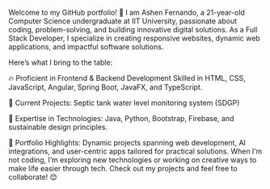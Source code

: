 Welcome to my GitHub portfolio! 👋
I am Ashen Fernando, a 21-year-old Computer Science undergraduate at IIT University, passionate about coding, problem-solving, and building innovative digital solutions. As a Full Stack Developer, I specialize in creating responsive websites, dynamic web applications, and impactful software solutions.

Here’s what I bring to the table:

🔥 Proficient in Frontend & Backend Development
    Skilled in HTML, CSS, JavaScript, Angular, Spring Boot, JavaFX, and TypeScript.
    
🌟 Current Projects:
    Septic tank water level monitoring system (SDGP)
    
🎯 Expertise in Technologies:
    Java, Python, Bootstrap, Firebase, and sustainable design principles.
    
🚀 Portfolio Highlights:
    Dynamic projects spanning web development, AI integrations, and user-centric apps tailored for practical solutions.
    When I’m not coding, I’m exploring new technologies or working on creative ways to make life easier through tech. Check out my projects and feel free to collaborate! 😊
